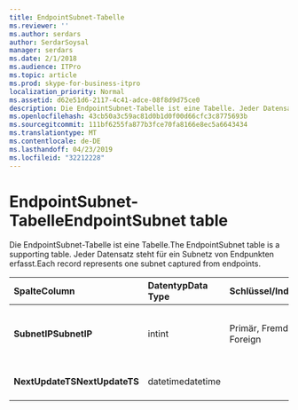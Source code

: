 ```yaml
---
title: EndpointSubnet-Tabelle
ms.reviewer: ''
ms.author: serdars
author: SerdarSoysal
manager: serdars
ms.date: 2/1/2018
ms.audience: ITPro
ms.topic: article
ms.prod: skype-for-business-itpro
localization_priority: Normal
ms.assetid: d62e51d6-2117-4c41-adce-08f8d9d75ce0
description: Die EndpointSubnet-Tabelle ist eine Tabelle. Jeder Datensatz steht für ein Subnetz von Endpunkten erfasst.
ms.openlocfilehash: 43cb50a3c59ac81d0b1d0f00d66cfc3c8775693b
ms.sourcegitcommit: 111bf6255fa877b3fce70fa8166e8ec5a6643434
ms.translationtype: MT
ms.contentlocale: de-DE
ms.lasthandoff: 04/23/2019
ms.locfileid: "32212228"
---
```

# <a name="endpointsubnet-table"></a><span data-ttu-id="ca091-104">EndpointSubnet-Tabelle</span><span class="sxs-lookup"><span data-stu-id="ca091-104">EndpointSubnet table</span></span>
 
<span data-ttu-id="ca091-105">Die EndpointSubnet-Tabelle ist eine Tabelle.</span><span class="sxs-lookup"><span data-stu-id="ca091-105">The EndpointSubnet table is a supporting table.</span></span> <span data-ttu-id="ca091-106">Jeder Datensatz steht für ein Subnetz von Endpunkten erfasst.</span><span class="sxs-lookup"><span data-stu-id="ca091-106">Each record represents one subnet captured from endpoints.</span></span> 
  
|<span data-ttu-id="ca091-107">**Spalte**</span><span class="sxs-lookup"><span data-stu-id="ca091-107">**Column**</span></span>|<span data-ttu-id="ca091-108">**Datentyp**</span><span class="sxs-lookup"><span data-stu-id="ca091-108">**Data Type**</span></span>|<span data-ttu-id="ca091-109">**Schlüssel/Index**</span><span class="sxs-lookup"><span data-stu-id="ca091-109">**Key/Index**</span></span>|<span data-ttu-id="ca091-110">**Details**</span><span class="sxs-lookup"><span data-stu-id="ca091-110">**Details**</span></span>|
|:-----|:-----|:-----|:-----|
|<span data-ttu-id="ca091-111">**SubnetIP**</span><span class="sxs-lookup"><span data-stu-id="ca091-111">**SubnetIP**</span></span> <br/> |<span data-ttu-id="ca091-112">int</span><span class="sxs-lookup"><span data-stu-id="ca091-112">int</span></span>  <br/> |<span data-ttu-id="ca091-113">Primär, Fremd</span><span class="sxs-lookup"><span data-stu-id="ca091-113">Primary, Foreign</span></span>  <br/> |<span data-ttu-id="ca091-114">Ganzzahlige Darstellung des Subnetzes.</span><span class="sxs-lookup"><span data-stu-id="ca091-114">Integer representation for the subnet.</span></span>  <br/> |
|<span data-ttu-id="ca091-115">**NextUpdateTS**</span><span class="sxs-lookup"><span data-stu-id="ca091-115">**NextUpdateTS**</span></span> <br/> |<span data-ttu-id="ca091-116">datetime</span><span class="sxs-lookup"><span data-stu-id="ca091-116">datetime</span></span>  <br/> ||<span data-ttu-id="ca091-117">Nur zur internen Verwendung.</span><span class="sxs-lookup"><span data-stu-id="ca091-117">For internal use only.</span></span>  <br/> |
   

